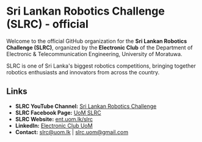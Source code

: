 # Sri Lankan Robotics Challenge (SLRC) - official

Welcome to the official GitHub organization for the **Sri Lankan Robotics Challenge (SLRC)**, organized by the **Electronic Club** of the Department of Electronic & Telecommunication Engineering, University of Moratuwa.

SLRC is one of Sri Lanka's biggest robotics competitions, bringing together robotics enthusiasts and innovators from across the country.

## Links
- **SLRC YouTube Channel:** [Sri Lankan Robotics Challenge](https://www.youtube.com/@srilankanroboticschallenge2341)
- **SLRC Facebook Page:** [UoM SLRC](https://facebook.com/UoM.SLRC)
- **SLRC Website:** [ent.uom.lk/slrc](https://ent.uom.lk/slrc)
- **LinkedIn:** [Electronic Club UoM](https://www.linkedin.com/company/electronic-club-uom/)
- **Contact:** slrc@uom.lk | slrc.uom@gmail.com
